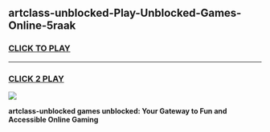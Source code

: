 
## artclass-unblocked-Play-Unblocked-Games-Online-5raak
<h3>
<a href="https://premium76.site?title=artclass-unblocked&ref=25A">CLICK TO PLAY</a></h3>
<hr>

<h3>
<a href="https://premium76.site?title=artclass-unblocked&ref=25A">CLICK 2 PLAY</a>
  
</h3>

<a href="https://premium76.site?title=artclass-unblocked&ref=25A"><img src="https://clearcache.store/games.png"></a>


**artclass-unblocked games unblocked: Your Gateway to Fun and Accessible Online Gaming**
